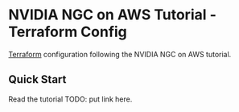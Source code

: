 # NVIDIA NGC on AWS Tutorial - Terraform Config

[Terraform](https://www.terraform.io/) configuration following the NVIDIA
NGC on AWS tutorial.

## Quick Start

Read the tutorial TODO: put link here.
